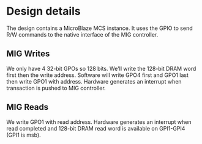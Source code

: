 # Design details
The design contains a MicroBlaze MCS instance. It uses the GPIO to send R/W
commands to the native interface of the MIG controller.

## MIG Writes
We only have 4 32-bit GPOs so 128 bits. We'll write the 128-bit DRAM word first
then the write address. Software will write GPO4 first and GPO1 last then write
GPO1 with address. Hardware generates an interrupt when transaction is pushed to
MIG controller.

## MIG Reads
We write GPO1 with read address. Hardware generates an interrupt when read
completed and 128-bit DRAM read word is available on GPI1-GPI4 (GPI1 is msb).

